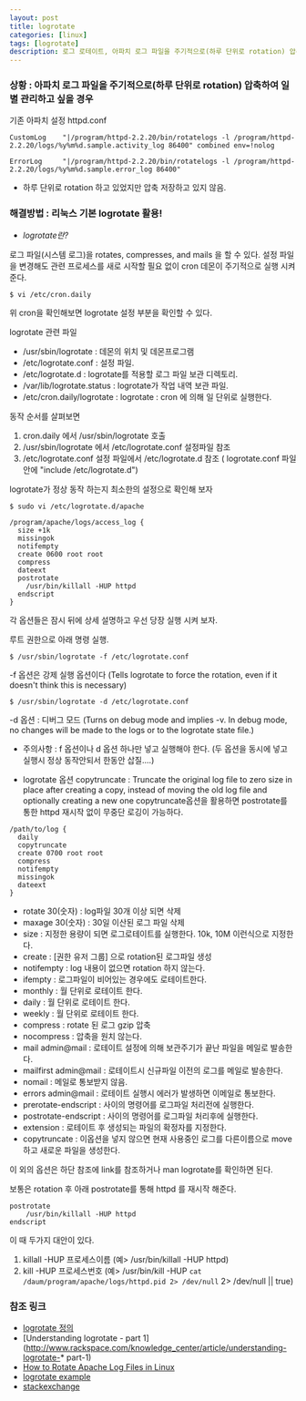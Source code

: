 ```yaml
---
layout: post
title: logrotate
categories: [linux]
tags: [logrotate]
description: 로그 로테이트, 아파치 로그 파일을 주기적으로(하루 단위로 rotation) 압축하여 일 별 관리하고 싶을 경우
---
```


### 상황 : 아파치 로그 파일을 주기적으로(하루 단위로 rotation) 압축하여 일 별 관리하고 싶을 경우

기존 아파치 설정  httpd.conf

```
CustomLog    "|/program/httpd-2.2.20/bin/rotatelogs -l /program/httpd-2.2.20/logs/%y%m%d.sample.activity_log 86400" combined env=!nolog

ErrorLog     "|/program/httpd-2.2.20/bin/rotatelogs -l /program/httpd-2.2.20/logs/%y%m%d.sample.error_log 86400"
```

* 하루 단위로 rotation 하고 있었지만 압축 저장하고 있지 않음.

### 해결방법 : 리눅스 기본 logrotate 활용!

* *logrotate란?* 

로그 파일(시스템 로그)을 rotates, compresses, and mails 을 할 수 있다.
설정 파일을 변경해도 관련 프로세스를 새로 시작할 필요 없이 cron 데몬이 주기적으로 실행 시켜준다.

```
$ vi /etc/cron.daily 
```

위 cron을 확인해보면 logrotate 설정 부분을 확인할 수 있다.

logrotate 관련 파일

 - /usr/sbin/logrotate : 데몬의 위치 및 데몬프로그램
 - /etc/logrotate.conf : 설정 파일.
 - /etc/logrotate.d : logrotate를 적용할 로그 파일 보관 디렉토리.
 - /var/lib/logrotate.status : logrotate가 작업 내역 보관 파일.
 - /etc/cron.daily/logrotate : logrotate : cron 에 의해 일 단위로 실행한다.



동작 순서를 살펴보면 
1. cron.daily 에서 /usr/sbin/logrotate 호출 
2. /usr/sbin/logrotate 에서 /etc/logrotate.conf 설정파일 참조 
3. /etc/logrotate.conf 설정 파일에서 /etc/logrotate.d 참조 ( logrotate.conf 파일 안에 "include /etc/logrotate.d")


logrotate가 정상 동작 하는지 최소한의 설정으로 확인해 보자

```
$ sudo vi /etc/logrotate.d/apache

/program/apache/logs/access_log {
  size +1k
  missingok
  notifempty
  create 0600 root root
  compress
  dateext
  postrotate
    /usr/bin/killall -HUP httpd
  endscript
}
```

각 옵션들은 잠시 뒤에 상세 설명하고 우선 당장 실행 시켜 보자.

루트 권한으로 아래 명령 실행.

```
$ /usr/sbin/logrotate -f /etc/logrotate.conf
```

-f 옵션은 강제 실행 옵션이다 (Tells logrotate to force the rotation, even if it doesn't think this is necessary)

```
$ /usr/sbin/logrotate -d /etc/logrotate.conf
```

-d 옵션 : 디버그 모드 (Turns on debug mode and implies -v. In debug mode, no changes will be made to the logs or to the logrotate state file.)

* 주의사항 : f 옵션이나 d 옵션 하나만 넣고 실행해야 한다. (두 옵션을 동시에 넣고 실행시 정상 동작안되서 한동안 삽질....)

* logrotate 옵션
copytruncate : Truncate the original log file to zero size in place after creating a copy, instead of moving the old log file and optionally creating a new one 
copytruncate옵션을 활용하면 postrotate를 통한 httpd 재시작 없이 무중단 로깅이 가능하다.

```
/path/to/log {
  daily
  copytruncate
  create 0700 root root
  compress
  notifempty
  missingok
  dateext
}
```

* rotate 30(숫자)  : log파일 30개 이상 되면 삭제
* maxage 30(숫자) : 30일 이산된 로그 파일 삭제
* size : 지정한 용량이 되면 로그로테이트를 실행한다. 10k, 10M 이런식으로 지정한다.
* create : [권한 유저 그룹] 으로 rotation된 로그파일 생성
* notifempty : log 내용이 없으면 rotation 하지 않는다.
* ifempty : 로그파일이 비어있는 경우에도 로테이트한다.
* monthly : 월 단위로 로테이트 한다.
* daily : 월 단위로 로테이트 한다.
* weekly : 월 단위로 로테이트 한다.
* compress : rotate 된 로그 gzip 압축
* nocompress : 압축을 원치 않는다.
* mail admin@mail : 로테이트 설정에 의해 보관주기가 끝난 파일을 메일로 발송한다.
* mailfirst admin@mail : 로테이트시 신규파일 이전의 로그를 메일로 발송한다.
* nomail : 메일로 통보받지 않음.
* errors admin@mail : 로테이트 실행시 에러가 발생하면 이메일로 통보한다.
* prerotate-endscript : 사이의 명령어를 로그파일 처리전에 실행한다.
* postrotate-endscript : 사이의 명령어를 로그파일 처리후에 실행한다.
* extension : 로테이트 후 생성되는 파일의 확정자를 지정한다.
* copytruncate : 이옵션을 넣지 않으면 현재 사용중인 로그를 다른이름으로 move하고 새로운 파일을 생성한다.

이 외의 옵션은 하단 참조에 link를 참조하거나 man logrotate를 확인하면 된다. 

보통은 rotation 후 아래 postrotate를 통해 httpd 를 재시작 해준다. 

```
postrotate
    /usr/bin/killall -HUP httpd
endscript
```

이 때 두가지 대안이 있다. 

1. killall -HUP 프로세스이름  (예> /usr/bin/killall -HUP httpd)
2. kill -HUP 프로세스번호 (예> /usr/bin/kill -HUP `cat /daum/program/apache/logs/httpd.pid 2> /dev/null` 2> /dev/null || true)

### 참조 링크 
* [logrotate 정의](http://manpages.ubuntu.com/manpages/precise/man8/logrotate.8.html)
* [Understanding logrotate - part 1](http://www.rackspace.com/knowledge_center/article/understanding-logrotate-* part-1)
* [How to Rotate Apache Log Files in Linux](http://www.thegeekstuff.com/2011/07/rotate-apache-logs/ )
* [logrotate example](http://www.thegeekstuff.com/2010/07/logrotate-examples/)
* [stackexchange](http://unix.stackexchange.com/questions/47688/how-to-avoid-apache-reload-when-rotating-logs)